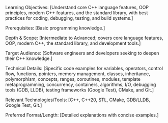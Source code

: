 Learning Objectives: [Understand core C++ language features, OOP principles, modern C++ features, and the standard library, with best practices for coding, debugging, testing, and build systems.]

Prerequisites: [Basic programming knowledge.]

Depth & Scope: [Intermediate to Advanced; covers core language features, OOP, modern C++, the standard library, and development tools.]

Target Audience: [Software engineers and developers seeking to deepen their C++ knowledge.]

Technical Details: [Specific code examples for variables, operators, control flow, functions, pointers, memory management, classes, inheritance, polymorphism, concepts, ranges, coroutines, modules, template metaprogramming, concurrency, containers, algorithms, I/O, debugging tools (GDB, LLDB), testing frameworks (Google Test), CMake, and Git.]

Relevant Technologies/Tools: [C++, C++20, STL, CMake, GDB/LLDB, Google Test, Git.]

Preferred Format/Length: [Detailed explanations with concise examples.]
